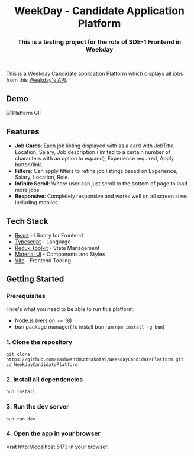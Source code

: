 <div align='center'>
    <h1 align='center'>WeekDay - Candidate Application Platform</h1>
    <h3>This is a testing project for the role of SDE-1 Frontend in Weekday</h3>
</div>

<br/>

This is a Weekday Candidate application Platform which displays all jobs from this [Weekday's API]("https://api.weekday.technology/adhoc/getSampleJdJSON").

## Demo

![Platform GIF](.github/images/Weekday.gif)

## Features

- **Job Cards**: Each job listing displayed with as a card with JobTitle, Location, Salary, Job description (limited to a certain number of characters with an option to expand), Experience required, Apply button/link.
- **Filters**: Can apply filters to refine job listings based on Experience, Salary, Location, Role.
- **Infinite Scroll**: Where user can just scroll to the bottom of page to load more jobs.
- **Responsive**: Completely responsive and works well on all screen sizes including mobiles.

## Tech Stack

- [React](https://react.dev/) - Library for Frontend
- [Typescript](https://www.typescriptlang.org/) – Language
- [Redux Toolkit](https://redux-toolkit.js.org/tutorials/rtk-query) - State Management
- [Material UI](https://mui.com/) - Components and Styles
- [Vite](https://vitejs.dev/) - Frontend Tooling

## Getting Started

### Prerequisites

Here's what you need to be able to run this platform:

- Node.js (version >= 18)
- bun package manager(To install bun run `npm install -g bun`)

### 1. Clone the repository

```shell
git clone https://github.com/YashwanthKothakota9/WeekdayCandidatePlatform.git
cd WeekdayCandidatePlatform
```

### 2. Install all dependencies

```shell
bun install
```

### 3. Run the dev server

```shell
bun run dev
```

### 4. Open the app in your browser

Visit [http://localhost:5173](http://localhost:5173) in your browser.
